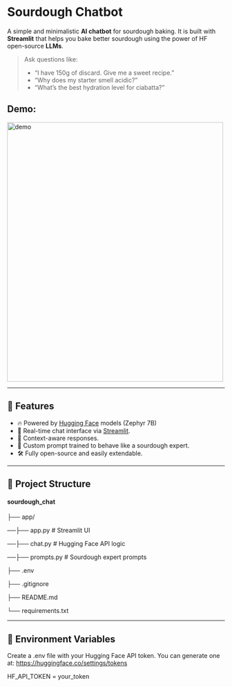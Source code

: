 # Sourdough Chatbot

A simple and minimalistic **AI chatbot** for sourdough baking. It is built with **Streamlit** that helps you bake better sourdough using the power of HF open-source **LLMs**.

> Ask questions like:
> - “I have 150g of discard. Give me a sweet recipe.”
> - “Why does my starter smell acidic?”
> - “What’s the best hydration level for ciabatta?”

## Demo:
<img src="https://github.com/user-attachments/assets/b6a0c8b0-e8f2-447a-8f14-dcca037cf285" alt="demo" width="500" height="600">

---

## 🚀 Features

- 🔥 Powered by [Hugging Face](https://huggingface.co/) models (Zephyr 7B)
- 💬 Real-time chat interface via [Streamlit](https://streamlit.io/).
- 🤖 Context-aware responses.
- 🌿 Custom prompt trained to behave like a sourdough expert.
- 🛠️ Fully open-source and easily extendable.

---

## 📁 Project Structure

#### sourdough_chat

├── app/

──├── app.py        # Streamlit UI

──├── chat.py       # Hugging Face API logic

──├── prompts.py    # Sourdough expert prompts

├── .env          

├── .gitignore 

├── README.md 

└── requirements.txt 

---

## 🔐 Environment Variables

Create a .env file with your Hugging Face API token. You can generate one at: https://huggingface.co/settings/tokens

HF_API_TOKEN = your_token

